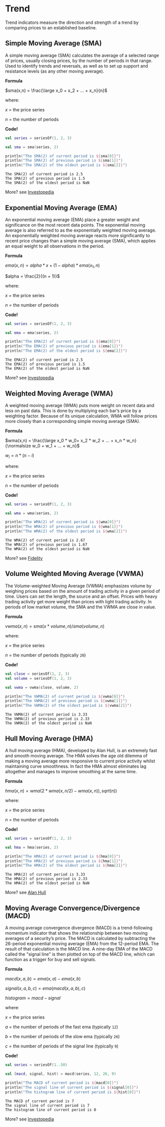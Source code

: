 # Trend

Trend indicators measure the direction and strength of a trend by comparing prices to an established baseline.

## Simple Moving Average (SMA)

A simple moving average (SMA) calculates the average of a selected range of prices, usually closing prices, by the number of periods in that range. Used to identify trends and reversals, as well as to set up support and resistance levels (as any other moving average).

**Formula**

$sma(x,n) = \frac{\large x_0 + x_2 + ... + x_n}{n}$ 

where:

$x$ = the price series

$n$ = the number of periods

**Code!**

```kotlin
val series = seriesOf(1, 2, 3)

val sma = sma(series, 2)

println("The SMA(2) of current period is ${sma[0]}")
println("The SMA(2) of previous period is ${sma[1]}")
println("The SMA(2) of the oldest period is ${sma[2]}")
```

```console
The SMA(2) of current period is 2.5
The SMA(2) of previous period is 1.5
The SMA(2) of the oldest period is NaN
```

More? see [Investopedia](https://www.investopedia.com/terms/s/sma.asp)

## Exponential Moving Average (EMA)

An exponential moving average (EMA) place a greater weight and significance on the most recent data points. The exponential moving average is also referred to as the exponentially weighted moving average. An exponentially weighted moving average reacts more significantly to recent price changes than a simple moving average (SMA), which applies an equal weight to all observations in the period.

**Formula**

$ema(x,n) = alpha * x + (1 - alpha) * ema(x_1,n)$

$alpha = \frac{2}{(n + 1)}$

where:

$x$ = the price series

$n$ = the number of periods

**Code!**

```kotlin
val series = seriesOf(1, 2, 3)

val ema = ema(series, 2)

println("The EMA(2) of current period is ${ema[0]}")
println("The EMA(2) of previous period is ${ema[1]}")
println("The EMA(2) of the oldest period is ${ema[2]}")
```

```console
The EMA(2) of current period is 2.5
The EMA(2) of previous period is 1.5
The EMA(2) of the oldest period is NaN
```

More? see [Investopedia](https://www.investopedia.com/terms/e/ema.asp)

## Weighted Moving Average (WMA)

A weighted moving average (WMA) puts more weight on recent data and less on past data. This is done by multiplying each bar’s price by a weighting factor. Because of its unique calculation, WMA will follow prices more closely than a corresponding simple moving average (SMA).

**Formula**

$wma(x,n) = \frac{\large x_0 * w_0+ x_2 * w_2 + ... + x_n * w_n}{\normalsize w_0 + w_1 + ... + w_n}$ 

$w_i = n * (n - i)$

where:

$x$ = the price series

$n$ = the number of periods

**Code!**

```kotlin
val series = seriesOf(1, 2, 3)

val wma = wma(series, 2)

println("The WMA(2) of current period is ${wma[0]}")
println("The WMA(2) of previous period is ${wma[1]}")
println("The WMA(2) of the oldest period is ${wma[2]}")
```

```console
The WMA(2) of current period is 2.67
The WMA(2) of previous period is 1.67
The WMA(2) of the oldest period is NaN
```

More? see [Fidelity](https://www.fidelity.com/learning-center/trading-investing/technical-analysis/technical-indicator-guide/wma)

## Volume Weighted Moving Average (VWMA)

The Volume-weighted Moving Average (VWMA) emphasizes volume by weighing prices based on the amount of trading activity in a given period of time. Users can set the length, the source and an offset. Prices with heavy trading activity get more weight than prices with light trading activity. In periods of low market volume, the SMA and the VWMA are close in value.

**Formula**

$vwma(x,n) = sma(x * volume, n) / sma(volume, n)$

where:

$x$ = the price series

$n$ = the number of periods (typically `20`)

**Code!**

```kotlin
val close = seriesOf(1, 2, 3)
val volume = seriesOf(1, 2, 3)

val vwma = vwma(close, volume, 2)

println("The VWMA(2) of current period is ${vwma[0]}")
println("The VWMA(2) of previous period is ${vwma[1]}")
println("The VWMA(2) of the oldest period is ${vwma[2]}")
```

```console
The VWMA(2) of current period is 3.33
The VWMA(2) of previous period is 2.33
The VWMA(2) of the oldest period is NaN
```

## Hull Moving Average (HMA)

A hull moving average (HMA), developed by Alan Hull, is an extremely fast and smooth moving average. The HMA solves the age old dilemma of making a moving average more responsive to current price activity whilst maintaining curve smoothness. In fact the HMA almost eliminates lag altogether and manages to improve smoothing at the same time.

**Formula**

$hma(x,n) = wma(2 * wma(x,n/2) − wma(x,n)), sqrt(n))$

where:

$x$ = the price series

$n$ = the number of periods

**Code!**

```kotlin
val series = seriesOf(1, 2, 3)

val hma = hma(series, 2)

println("The HMA(2) of current period is ${hma[0]}")
println("The HMA(2) of previous period is ${hma[1]}")
println("The HMA(2) of the oldest period is ${hma[2]}")
```

```console
The HMA(2) of current period is 3.33
The HMA(2) of previous period is 2.33
The HMA(2) of the oldest period is NaN
```

More? see [Alan Hull](https://alanhull.com/hull-moving-average)

## Moving Average Convergence/Divergence (MACD)

A moving average convergence divergence (MACD) is a trend-following momentum indicator that shows the relationship between two moving averages of a security’s price. The MACD is calculated by subtracting the 26-period exponential moving average (EMA) from the 12-period EMA. The result of that calculation is the MACD line. A nine-day EMA of the MACD called the "signal line" is then plotted on top of the MACD line, which can function as a trigger for buy and sell signals.

**Formula**

$macd(x,a,b) = ema(x,a) - ema(x,b)$

$signal(x,a,b,c) = ema(macd(x,a,b), c)$

$histogram = macd - signal$

where:

$x$ = the price series

$a$ = the number of periods of the fast ema (typically `12`)

$b$ = the number of periods of the slow ema (typically `26`)

$c$ = the number of periods of the signal line (typically `9`)

**Code!**

```kotlin
val series = seriesOf(1..50)

val (macd, signal, hist) = macd(series, 12, 26, 9)

println("The MACD of current period is ${macd[0]}")
println("The signal line of current period is ${signal[0]}")
println("The histogram line of current period is ${hist[0]}")
```

```output
The MACD of current period is 7
The signal line of current period is 7
The histogram line of current period is 0
```

More? see [Investopedia](https://www.investopedia.com/terms/m/macd.asp)